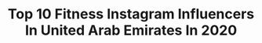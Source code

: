 ---
title: Top 10 Fitness Instagram Influencers In United Arab Emirates In 2020
description: >-
  Find top fitness Instagram influencers in United Arab Emirates in 2020. Most popular hashtags: #dubai #mydubai #dubailife #uae.
platform: Instagram
profiles:
  - username: "bayan.dxb"
    fullname: >-
      ❋❁ ฿ Ẵ ¥ Ẵ ₦ ❃❋
    location: "United Arab Emirates"
    followers: 16237
    engagement: 921
    commentsToLikes: 0.029812
    id: ck8wd0wezd9gf0j781o2rpt4w
    verified: false
    hashtags: "#fitnesslife, #gymgirls, #healthyfood, #instafit"
  - username: "marinaveretyuk"
    fullname: >-
      TV-HOST|MODEL|DUBAI
    location: "United Arab Emirates"
    followers: 3902
    engagement: 1354
    commentsToLikes: 0.076208
    id: ck600q2b3e1zd0i14pbw1nn19
    verified: false
    hashtags: "#burjalarabhotel, #healthyfood, #beach, #dubaiinstagram"
  - username: "ysv_ysv"
    fullname: >-
      ✨YSV✨
    location: "United Arab Emirates"
    followers: 24405
    engagement: 983
    commentsToLikes: 0.004251
    id: ck5ca3vz8cncb0i11vuth92oi
    verified: false
    hashtags: "#2020, #buckwheat"
  - username: "ellacollinsfitness"
    fullname: >-
      Eleanor Collins 🇿🇦
    location: "United Arab Emirates"
    followers: 38320
    engagement: 314
    commentsToLikes: 0.021291
    id: ck5hl95wljsqx0i11ahcel3w7
    verified: false
    hashtags: "#nordic, #mydubai, #staycation, #myadventures"
  - username: "craigjosullivan"
    fullname: >-
      Craig O'Sullivan ♛
    location: "United Arab Emirates"
    followers: 39129
    engagement: 239
    commentsToLikes: 0.024937
    id: ck15riefv836x0i19iuar3gh6
    verified: false
    hashtags: "#couplegoals, #transformation, #glowup, #progress"
  - username: "mh_kaddoura"
    fullname: >-
      Mr Kaddoura
    location: "United Arab Emirates"
    followers: 11749
    engagement: 1140
    commentsToLikes: 0.008186
    id: ck6tjwbu53jt30j71ubjq2cbg
    verified: false
    hashtags: "#victory, #beastmode, #mrskaddoura, #couplegoals"
  - username: "mlkellyyy"
    fullname: >-
      Mary-Louise Kelly (MLK)
    location: "United Arab Emirates"
    followers: 16710
    engagement: 395
    commentsToLikes: 0.020587
    id: ck6ub05f36prx0j711ffrbln3
    verified: false
    hashtags: "#glamorous, #starbucks, #addicted, #hiitworkout"
  - username: "lailamourad"
    fullname: >-
      Laila Mourad | ليلى مراد
    location: "United Arab Emirates"
    followers: 1243914
    engagement: 364
    commentsToLikes: 0.005340
    id: ck0w4x2k10tzw0i19cj3il039
    verified: true
    hashtags: "#onward, #sephorasquadme, #sugarbearsleep, #sugarbearhair"
  - username: "kamoon03"
    fullname: >-
      Ibrahim Amayri -ابراهيم عمايري
    location: "United Arab Emirates"
    followers: 38228
    engagement: 207
    commentsToLikes: 0.041742
    id: ck5hcfwfrhv9l0i11si1nwwc2
    verified: false
    hashtags: "#ajmanuniversity, #tweegram, #20likes, #like4like"
  - username: "daryltufekci"
    fullname: >-
      Daryl
    location: "United Arab Emirates"
    followers: 1161502
    engagement: 1716
    commentsToLikes: 0.016625
    id: ck6u5iczf9t0s0j714v7m1ljj
    verified: false
    hashtags: "#comedy, #karma, #opera, #boyfriend"
---